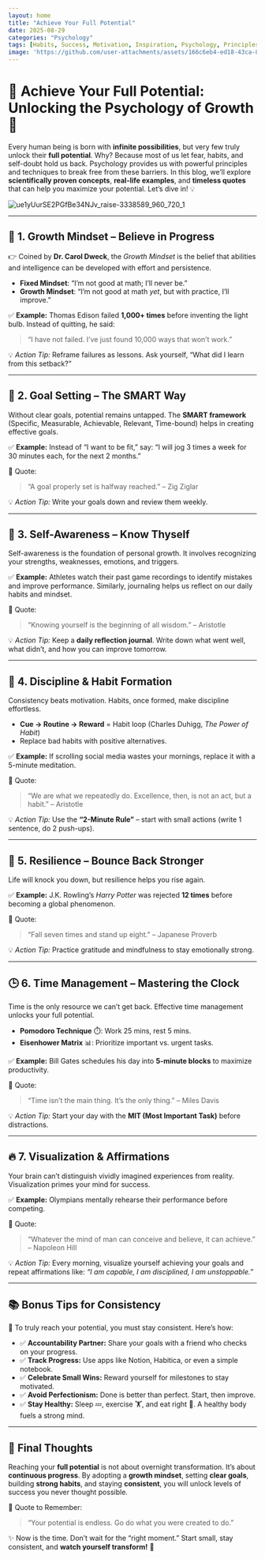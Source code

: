 ```yaml
---
layout: home
title: "Achieve Your Full Potential"
date: 2025-08-29
categories: "Psychology"
tags: [Habits, Success, Motivation, Inspiration, Psychology, Principles]
image: 'https://github.com/user-attachments/assets/166c6eb4-ed18-43ca-81e1-fd0c963bca15'
---
```


# 🌟 Achieve Your Full Potential: Unlocking the Psychology of Growth 🚀

Every human being is born with **infinite possibilities**, but very few truly unlock their **full potential**. Why? Because most of us let fear, habits, and self-doubt hold us back. Psychology provides us with powerful principles and techniques to break free from these barriers. In this blog, we’ll explore **scientifically proven concepts**, **real-life examples**, and **timeless quotes** that can help you maximize your potential. Let’s dive in! 💡

![ue1yUurSE2PGfBe34NJv_raise-3338589_960_720_1](https://github.com/user-attachments/assets/166c6eb4-ed18-43ca-81e1-fd0c963bca15)

---

## 🧠 1. Growth Mindset – Believe in Progress

👉 Coined by **Dr. Carol Dweck**, the *Growth Mindset* is the belief that abilities and intelligence can be developed with effort and persistence.

* **Fixed Mindset**: “I’m not good at math; I’ll never be.”
* **Growth Mindset**: “I’m not good at math *yet*, but with practice, I’ll improve.”

✅ **Example:** Thomas Edison failed **1,000+ times** before inventing the light bulb. Instead of quitting, he said:

> “I have not failed. I’ve just found 10,000 ways that won’t work.”

💡 *Action Tip:* Reframe failures as lessons. Ask yourself, “What did I learn from this setback?”

---

## 🎯 2. Goal Setting – The SMART Way

Without clear goals, potential remains untapped. The **SMART framework** (Specific, Measurable, Achievable, Relevant, Time-bound) helps in creating effective goals.

✅ **Example:** Instead of “I want to be fit,” say:
“I will jog 3 times a week for 30 minutes each, for the next 2 months.”

📖 Quote:

> “A goal properly set is halfway reached.” – Zig Ziglar

💡 *Action Tip:* Write your goals down and review them weekly.

---

## 🧘 3. Self-Awareness – Know Thyself

Self-awareness is the foundation of personal growth. It involves recognizing your strengths, weaknesses, emotions, and triggers.

✅ **Example:** Athletes watch their past game recordings to identify mistakes and improve performance. Similarly, journaling helps us reflect on our daily habits and mindset.

📖 Quote:

> “Knowing yourself is the beginning of all wisdom.” – Aristotle

💡 *Action Tip:* Keep a **daily reflection journal**. Write down what went well, what didn’t, and how you can improve tomorrow.

---

## 💪 4. Discipline & Habit Formation

Consistency beats motivation. Habits, once formed, make discipline effortless.

* **Cue → Routine → Reward** = Habit loop (Charles Duhigg, *The Power of Habit*)
* Replace bad habits with positive alternatives.

✅ **Example:** If scrolling social media wastes your mornings, replace it with a 5-minute meditation.

📖 Quote:

> “We are what we repeatedly do. Excellence, then, is not an act, but a habit.” – Aristotle

💡 *Action Tip:* Use the **“2-Minute Rule”** – start with small actions (write 1 sentence, do 2 push-ups).

---

## 🌱 5. Resilience – Bounce Back Stronger

Life will knock you down, but resilience helps you rise again.

✅ **Example:** J.K. Rowling’s *Harry Potter* was rejected **12 times** before becoming a global phenomenon.

📖 Quote:

> “Fall seven times and stand up eight.” – Japanese Proverb

💡 *Action Tip:* Practice gratitude and mindfulness to stay emotionally strong.

---

## 🕒 6. Time Management – Mastering the Clock

Time is the only resource we can’t get back. Effective time management unlocks your full potential.

* **Pomodoro Technique** ⏱️: Work 25 mins, rest 5 mins.
* **Eisenhower Matrix** 📊: Prioritize important vs. urgent tasks.

✅ **Example:** Bill Gates schedules his day into **5-minute blocks** to maximize productivity.

📖 Quote:

> “Time isn’t the main thing. It’s the only thing.” – Miles Davis

💡 *Action Tip:* Start your day with the **MIT (Most Important Task)** before distractions.

---

## 🔥 7. Visualization & Affirmations

Your brain can’t distinguish vividly imagined experiences from reality. Visualization primes your mind for success.

✅ **Example:** Olympians mentally rehearse their performance before competing.

📖 Quote:

> “Whatever the mind of man can conceive and believe, it can achieve.” – Napoleon Hill

💡 *Action Tip:* Every morning, visualize yourself achieving your goals and repeat affirmations like: *“I am capable, I am disciplined, I am unstoppable.”*

---

## 📚 Bonus Tips for Consistency

🔑 To truly reach your potential, you must stay consistent. Here’s how:

* ✅ **Accountability Partner:** Share your goals with a friend who checks on your progress.
* ✅ **Track Progress:** Use apps like Notion, Habitica, or even a simple notebook.
* ✅ **Celebrate Small Wins:** Reward yourself for milestones to stay motivated.
* ✅ **Avoid Perfectionism:** Done is better than perfect. Start, then improve.
* ✅ **Stay Healthy:** Sleep 💤, exercise 🏋️, and eat right 🥦. A healthy body fuels a strong mind.

---

## 🌟 Final Thoughts

Reaching your **full potential** is not about overnight transformation. It’s about **continuous progress**. By adopting a **growth mindset**, setting **clear goals**, building **strong habits**, and staying **consistent**, you will unlock levels of success you never thought possible.

📖 Quote to Remember:

> “Your potential is endless. Go do what you were created to do.”

✨ Now is the time. Don’t wait for the “right moment.” Start small, stay consistent, and **watch yourself transform!** 🚀
